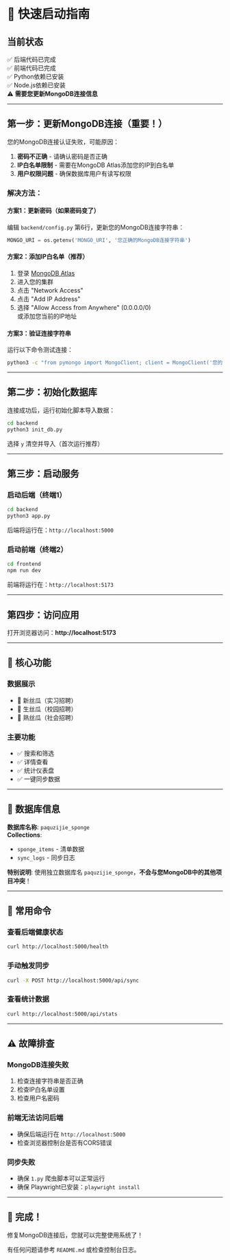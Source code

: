 # 🚀 快速启动指南

## 当前状态

✅ 后端代码已完成  
✅ 前端代码已完成  
✅ Python依赖已安装  
✅ Node.js依赖已安装  
⚠️ **需要您更新MongoDB连接信息**

---

## 第一步：更新MongoDB连接（重要！）

您的MongoDB连接认证失败，可能原因：
1. **密码不正确** - 请确认密码是否正确
2. **IP白名单限制** - 需要在MongoDB Atlas添加您的IP到白名单
3. **用户权限问题** - 确保数据库用户有读写权限

### 解决方法：

#### 方案1：更新密码（如果密码变了）

编辑 `backend/config.py` 第6行，更新您的MongoDB连接字符串：

```python
MONGO_URI = os.getenv('MONGO_URI', '您正确的MongoDB连接字符串')
```

#### 方案2：添加IP白名单（推荐）

1. 登录 [MongoDB Atlas](https://cloud.mongodb.com/)
2. 进入您的集群
3. 点击 "Network Access"
4. 点击 "Add IP Address"
5. 选择 "Allow Access from Anywhere" (0.0.0.0/0)  
   或添加您当前的IP地址

#### 方案3：验证连接字符串

运行以下命令测试连接：

```bash
python3 -c "from pymongo import MongoClient; client = MongoClient('您的连接字符串', serverSelectionTimeoutMS=5000); print('✅ 连接成功'); print('数据库:', client.list_database_names())"
```

---

## 第二步：初始化数据库

连接成功后，运行初始化脚本导入数据：

```bash
cd backend
python3 init_db.py
```

选择 `y` 清空并导入（首次运行推荐）

---

## 第三步：启动服务

### 启动后端（终端1）

```bash
cd backend
python3 app.py
```

后端将运行在：`http://localhost:5000`

### 启动前端（终端2）

```bash
cd frontend
npm run dev
```

前端将运行在：`http://localhost:5173`

---

## 第四步：访问应用

打开浏览器访问：**http://localhost:5173**

---

## 🎯 核心功能

### 数据展示
- 🌱 新丝瓜（实习招聘）
- 🌿 生丝瓜（校园招聘）  
- 🥒 熟丝瓜（社会招聘）

### 主要功能
- ✅ 搜索和筛选
- ✅ 详情查看
- ✅ 统计仪表盘
- ✅ 一键同步数据

---

## 🔧 数据库信息

**数据库名称**: `paquzijie_sponge`  
**Collections**:
- `sponge_items` - 清单数据
- `sync_logs` - 同步日志

**特别说明**: 使用独立数据库名 `paquzijie_sponge`，**不会与您MongoDB中的其他项目冲突**！

---

## 📝 常用命令

### 查看后端健康状态
```bash
curl http://localhost:5000/health
```

### 手动触发同步
```bash
curl -X POST http://localhost:5000/api/sync
```

### 查看统计数据
```bash
curl http://localhost:5000/api/stats
```

---

## ⚠️ 故障排查

### MongoDB连接失败
1. 检查连接字符串是否正确
2. 检查IP白名单设置
3. 检查用户名密码

### 前端无法访问后端
- 确保后端运行在 `http://localhost:5000`
- 检查浏览器控制台是否有CORS错误

### 同步失败
- 确保 `1.py` 爬虫脚本可以正常运行
- 确保 Playwright已安装：`playwright install`

---

## 🎉 完成！

修复MongoDB连接后，您就可以完整使用系统了！

有任何问题请参考 `README.md` 或检查控制台日志。

